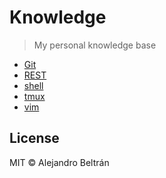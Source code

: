 # Knowledge

> My personal knowledge base

- [Git](git.md)
- [REST](rest.md)
- [shell](shell.md)
- [tmux](tmux.md)
- [vim](vim.md)

## License

MIT © Alejandro Beltrán
